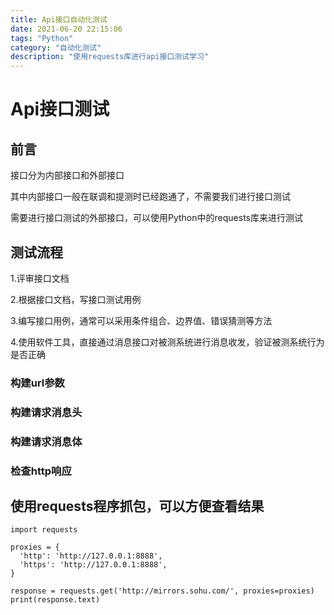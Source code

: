 ```yaml
---
title: Api接口自动化测试
date: 2021-06-20 22:15:06
tags: "Python"
category: "自动化测试"
description: "使用requests库进行api接口测试学习"
---
```

# Api接口测试

## 前言

接口分为内部接口和外部接口

其中内部接口一般在联调和提测时已经跑通了，不需要我们进行接口测试

需要进行接口测试的外部接口，可以使用Python中的requests库来进行测试

## 测试流程

1.评审接口文档

2.根据接口文档，写接口测试用例

3.编写接口用例，通常可以采用条件组合、边界值、错误猜测等方法

4.使用软件工具，直接通过消息接口对被测系统进行消息收发，验证被测系统行为是否正确

### 构建url参数


### 构建请求消息头


### 构建请求消息体


### 检查http响应


## 使用requests程序抓包，可以方便查看结果

```
import requests

proxies = {
  'http': 'http://127.0.0.1:8888',
  'https': 'http://127.0.0.1:8888',
}

response = requests.get('http://mirrors.sohu.com/', proxies=proxies)
print(response.text)

```



